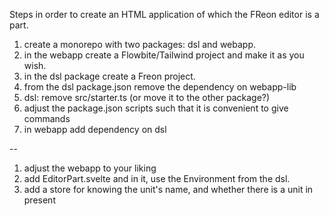 Steps in order to create an HTML application of which the FReon editor is a part.

1. create a monorepo with two packages: dsl and webapp.
2. in the webapp create a Flowbite/Tailwind project and make it as you wish.
3. in the dsl package create a Freon project.
4. from the dsl package.json remove the dependency on webapp-lib
5. dsl: remove src/starter.ts (or move it to the other package?)
6. adjust the package.json scripts such that it is convenient to give commands
7. in webapp add dependency on dsl

--
1. adjust the webapp to your liking
2. add EditorPart.svelte and in it, use the Environment from the dsl.
3. add a store for knowing the unit's name, and whether there is a unit in present
